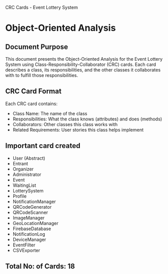 CRC Cards - Event Lottery System
# Object-Oriented Analysis
## Document Purpose
This document presents the Object-Oriented Analysis for the Event Lottery System using Class-Responsibility-Collaborator (CRC) cards.
Each card describes a class, its responsibilities, and the other classes it collaborates with to fulfill those responsibilities.

## CRC Card Format
Each CRC card contains:

* Class Name: The name of the class
* Responsibilities: What the class knows (attributes) and does (methods)
* Collaborators: Other classes this class works with
* Related Requirements: User stories this class helps implement

## Important card created
* User (Abstract)
* Entrant
* Organizer
* Administrator
* Event
* WaitingList
* LotterySystem
* Profile
* NotificationManager
* QRCodeGenerator
* QRCodeScanner
* ImageManager
* GeoLocationManager
* FirebaseDatabase
* NotificationLog
* DeviceManager
* EventFilter
* CSVExporter

## Total No: of Cards: 18

